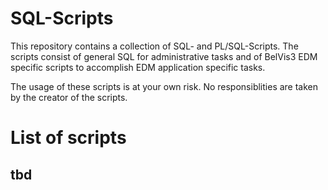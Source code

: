 # SQL-Scripts

This repository contains a collection of SQL- and PL/SQL-Scripts. The scripts consist of general SQL for administrative tasks and of BelVis3 EDM specific scripts to accomplish EDM application specific tasks.

The usage of these scripts is at your own risk. No responsiblities are taken by the creator of the scripts.

# List of scripts

## tbd
